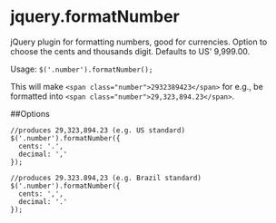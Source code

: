 jquery.formatNumber
===================

jQuery plugin for formatting numbers, good for currencies. Option to choose the cents and thousands digit. Defaults to US' 9,999.00.

Usage: `$('.number').formatNumber();`

This will make `<span class="number">2932389423</span>` for e.g., be formatted into `<span class="number">29,323,894.23</span>`.

##Options


	//produces 29,323,894.23 (e.g. US standard)
	$('.number').formatNumber({
	  cents: '.',
	  decimal: ','
	});
	
	//produces 29.323.894,23 (e.g. Brazil standard)
	$('.number').formatNumber({
	  cents: ',',
	  decimal: '.'
	});

